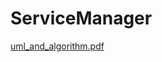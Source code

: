 # ServiceManager

[uml_and_algorithm.pdf](https://github.com/whoisvaska/ServiceManager/uml_and_algorithm.pdf)
